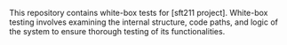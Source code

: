 This repository contains white-box tests for [sft211 project]. White-box testing involves examining the internal structure, code paths, and logic of the system to ensure thorough testing of its functionalities.

